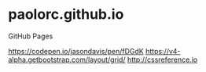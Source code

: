 # paolorc.github.io
GitHub Pages

https://codepen.io/jasondavis/pen/fDGdK
https://v4-alpha.getbootstrap.com/layout/grid/
http://cssreference.io
